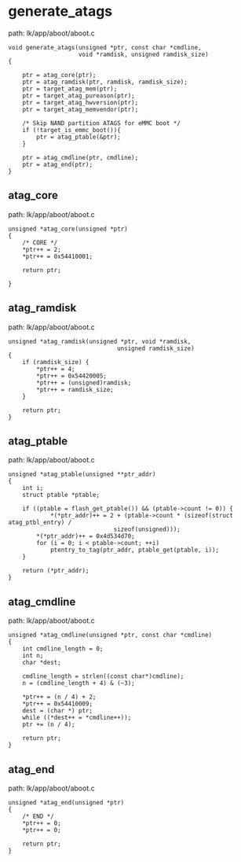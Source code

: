 generate_atags
========================================

path: lk/app/aboot/aboot.c
```
void generate_atags(unsigned *ptr, const char *cmdline,
                    void *ramdisk, unsigned ramdisk_size)
{

    ptr = atag_core(ptr);
    ptr = atag_ramdisk(ptr, ramdisk, ramdisk_size);
    ptr = target_atag_mem(ptr);
    ptr = target_atag_pureason(ptr);
    ptr = target_atag_hwversion(ptr);
    ptr = target_atag_memvendor(ptr);

    /* Skip NAND partition ATAGS for eMMC boot */
    if (!target_is_emmc_boot()){
        ptr = atag_ptable(&ptr);
    }

    ptr = atag_cmdline(ptr, cmdline);
    ptr = atag_end(ptr);
}
```

atag_core
----------------------------------------

path: lk/app/aboot/aboot.c
```
unsigned *atag_core(unsigned *ptr)
{
    /* CORE */
    *ptr++ = 2;
    *ptr++ = 0x54410001;

    return ptr;

}
```

atag_ramdisk
----------------------------------------

path: lk/app/aboot/aboot.c
```
unsigned *atag_ramdisk(unsigned *ptr, void *ramdisk,
                               unsigned ramdisk_size)
{
    if (ramdisk_size) {
        *ptr++ = 4;
        *ptr++ = 0x54420005;
        *ptr++ = (unsigned)ramdisk;
        *ptr++ = ramdisk_size;
    }

    return ptr;
}
```

atag_ptable
----------------------------------------

path: lk/app/aboot/aboot.c
```
unsigned *atag_ptable(unsigned **ptr_addr)
{
    int i;
    struct ptable *ptable;

    if ((ptable = flash_get_ptable()) && (ptable->count != 0)) {
            *(*ptr_addr)++ = 2 + (ptable->count * (sizeof(struct atag_ptbl_entry) /
                              sizeof(unsigned)));
        *(*ptr_addr)++ = 0x4d534d70;
        for (i = 0; i < ptable->count; ++i)
            ptentry_to_tag(ptr_addr, ptable_get(ptable, i));
    }

    return (*ptr_addr);
}
```

atag_cmdline
----------------------------------------

path: lk/app/aboot/aboot.c
```
unsigned *atag_cmdline(unsigned *ptr, const char *cmdline)
{
    int cmdline_length = 0;
    int n;
    char *dest;

    cmdline_length = strlen((const char*)cmdline);
    n = (cmdline_length + 4) & (~3);

    *ptr++ = (n / 4) + 2;
    *ptr++ = 0x54410009;
    dest = (char *) ptr;
    while ((*dest++ = *cmdline++));
    ptr += (n / 4);

    return ptr;
}
```

atag_end
----------------------------------------

path: lk/app/aboot/aboot.c
```
unsigned *atag_end(unsigned *ptr)
{
    /* END */
    *ptr++ = 0;
    *ptr++ = 0;

    return ptr;
}
```
